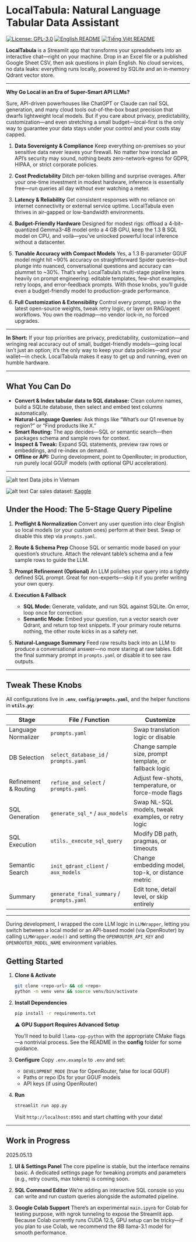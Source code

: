 # LocalTabula: Natural Language Tabular Data Assistant

 
[![License: GPL-3.0](https://img.shields.io/badge/license-GPLv3-yellow.svg)](https://www.gnu.org/licenses/gpl-3.0.en.html)
[![English README](https://img.shields.io/badge/README-English-blue)](README.md)
[![Tiếng Việt README](https://img.shields.io/badge/README-Tiếng_Việt-red)](README.vi.md)


**LocalTabula** is a Streamlit app that transforms your spreadsheets into an interactive chat—right on your machine. Drop in an Excel file or a published Google Sheet CSV, then ask questions in plain English. No cloud services, no data leaks: everything runs locally, powered by SQLite and an in‑memory Qdrant vector store.

---

**Why Go Local in an Era of Super-Smart API LLMs?**

Sure, API-driven powerhouses like ChatGPT or Claude can nail SQL generation, and many cloud tools out-of-the-box boast precision that dwarfs lightweight local models. But if you care about privacy, predictability, customization—and even stretching a small budget—local-first is the only way to guarantee your data stays under your control and your costs stay capped.

1. **Data Sovereignty & Compliance**
   Keep everything on-premises so your sensitive data never leaves your firewall. No matter how ironclad an API’s security may sound, nothing beats zero-network-egress for GDPR, HIPAA, or strict corporate policies.

2. **Cost Predictability**
   Ditch per-token billing and surprise overages. After your one-time investment in modest hardware, inference is essentially free—run queries all day without ever watching a meter.

3. **Latency & Reliability**
   Get consistent responses with no reliance on internet connectivity or external service uptime. LocalTabula even thrives in air-gapped or low-bandwidth environments.

4. **Budget-Friendly Hardware**
   Designed for modest rigs: offload a 4-bit–quantized Gemma3-4B model onto a 4 GB GPU, keep the 1.3 B SQL model on CPU, and voilà—you’ve unlocked powerful local inference without a datacenter.

5. **Tunable Accuracy with Compact Models**
   Yes, a 1.3 B-parameter GGUF model might hit \~90% accuracy on straightforward Spider queries—but plunge into nuanced, conversational questions and accuracy can plummet to \~30%. That’s why LocalTabula’s multi-stage pipeline leans heavily on prompt engineering: editable templates, few-shot examples, retry loops, and error-feedback prompts. With those knobs, you’ll guide even a budget-friendly model to production-grade performance.

6. **Full Customization & Extensibility**
   Control every prompt, swap in the latest open-source weights, tweak retry logic, or layer on RAG/agent workflows. You own the roadmap—no vendor lock-in, no forced upgrades.

---

**In Short:** If your top priorities are privacy, predictability, customization—and wringing real accuracy out of small, budget-friendly models—going local isn’t just an option; it’s the only way to keep your data policies—and your wallet—in check. LocalTabula makes it easy to get up and running, even on humble hardware.



---

## What You Can Do

* **Convert & Index tabular data to SQL database:** Clean column names, build a SQLite database, then select and embed text columns automatically.
* **Natural-Language Queries:** Ask things like “What’s our Q1 revenue by region?” or “Find products like X.”
* **Smart Routing:** The app decides—SQL or semantic search—then packages schema and sample rows for context.
* **Inspect & Tweak:** Expand SQL statements, preview raw rows or embeddings, and re-index on demand.
* **Offline or API:** During development, point to OpenRouter; in production, run purely local GGUF models (with optional GPU acceleration).

---
![alt text](images/image.png)
Data jobs in Vietnam

![alt text](images/image-2.png)
Car sales dataset: [Kaggle](https://www.kaggle.com/datasets/jainaru/electric-car-sales-2010-2024?resource=download)

## Under the Hood: The 5-Stage Query Pipeline

1. **Preflight & Normalization**
   Convert any user question into clear English so local models (or your custom ones) perform at their best. Swap or disable this step via `prompts.yaml`.

2. **Route & Schema Prep**
   Choose SQL or semantic mode based on your question’s structure. Attach the relevant table’s schema and a few sample rows to guide the LLM.

3. **Prompt Refinement (Optional)**
   An LLM polishes your query into a tightly defined SQL prompt. Great for non-experts—skip it if you prefer writing your own query.

4. **Execution & Fallback**

   * **SQL Mode:** Generate, validate, and run SQL against SQLite. On error, loop once for correction.
   * **Semantic Mode:** Embed your question, run a vector search over Qdrant, and return top text snippets.
     If your primary route returns nothing, the other route kicks in as a safety net.

5. **Natural-Language Summary**
   Feed raw results back into an LLM to produce a conversational answer—no more staring at raw tables. Edit the final summary prompt in `prompts.yaml` or disable it to see raw outputs.

---

## Tweak These Knobs

All configurations live in **`.env`**, **`config/prompts.yaml`**, and the helper functions in **`utils.py`**:

| Stage                | File / Function                           | Customize                                              |
| -------------------- | ----------------------------------------- | ------------------------------------------------------ |
| Language Normalizer  | `prompts.yaml`                            | Swap translation logic or disable                      |
| DB Selection         | `select_database_id` / `prompts.yaml`     | Change sample size, prompt template, or fallback logic |
| Refinement & Routing | `refine_and_select` / `prompts.yaml`      | Adjust few-shots, temperature, or force-mode flags     |
| SQL Generation       | `generate_sql_*` / `aux_models`           | Swap NL-SQL models, tweak examples, or retry logic       |
| SQL Execution        | `utils._execute_sql_query`                | Modify DB path, pragmas, or timeouts                   |
| Semantic Search      | `init_qdrant_client` / `aux_models`       | Change embedding model, top-k, or distance metric      |
| Summary              | `generate_final_summary` / `prompts.yaml` | Edit tone, detail level, or skip entirely              |

---
During development, I wrapped the core LLM logic in `LLMWrapper`, letting you switch between a local model or an API-based model (via OpenRouter) by calling `LLMWrapper.mode()` and setting the `OPENROUTER_API_KEY` and `OPENROUTER_MODEL_NAME` environment variables.



## Getting Started

1. **Clone & Activate**

   ```bash
   git clone <repo-url> && cd <repo>
   python -m venv venv && source venv/bin/activate
   ```

2. **Install Dependencies**

   ```bash
   pip install -r requirements.txt
   ```

   ⚠️ **GPU Support Requires Advanced Setup**


    You’ll need to build `llama-cpp-python` with the appropriate CMake flags—a nontrivial process. See the README in the **config** folder for some guidance.


3. **Configure**
   Copy `.env.example` to `.env` and set:

   * `DEVELOPMENT_MODE` (true for OpenRouter, false for local GGUF)
   * Paths or repo IDs for your GGUF models
   * API keys (if using OpenRouter)

4. **Run**

   ```bash
   streamlit run app.py
   ```

   Visit `http://localhost:8501` and start chatting with your data!

---



## **Work in Progress**
2025.05.13

1. **UI & Settings Panel**
   The core pipeline is stable, but the interface remains basic. A dedicated settings page for tweaking prompts and parameters (e.g., retry counts, max tokens) is coming soon.

2. **SQL Command Editor**
   We’re adding an interactive SQL console so you can write and run custom queries alongside the automated pipeline.

3. **Google Colab Support**
   There’s an experimental `main.ipynb` for Colab for testing purpose, with ngrok tunneling to expose the Streamlit app. Because Colab currently runs CUDA 12.5, GPU setup can be tricky—if you plan to use Colab, we recommend the 8B llama-3.1 model for smooth performance.
